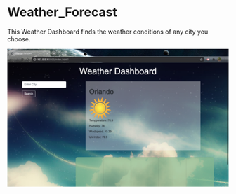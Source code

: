 # Weather_Forecast

This Weather Dashboard finds the weather conditions of any city you choose. 

<img src="./assets/im/screeb.png">  